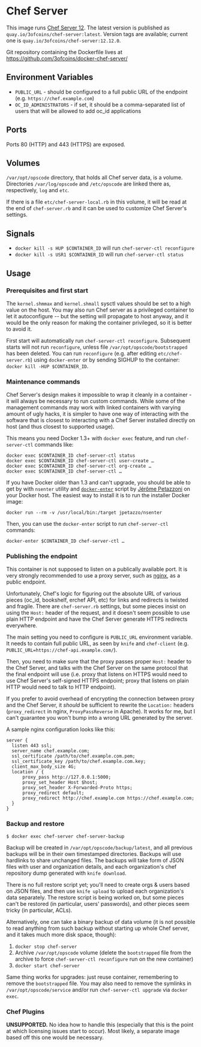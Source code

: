 Chef Server
===========

This image runs
[Chef Server 12](https://downloads.getchef.com/chef-server/). The
latest version is published as `quay.io/3ofcoins/chef-server:latest`. Version
tags are available; current one is `quay.io/3ofcoins/chef-server:12.12.0`.

Git repository containing the Dockerfile lives at
https://github.com/3ofcoins/docker-chef-server/

Environment Variables
---------------------

 - `PUBLIC_URL` - should be configured to a full public URL of the
   endpoint (e.g. `https://chef.example.com`)
 - `OC_ID_ADMINISTRATORS` - if set, it should be a comma-separated
   list of users that will be allowed to add oc_id applications

Ports
-----

Ports 80 (HTTP) and 443 (HTTPS) are exposed.

Volumes
-------

`/var/opt/opscode` directory, that holds all Chef server data, is a
volume. Directories `/var/log/opscode` and `/etc/opscode` are linked
there as, respectively, `log` and `etc`.

If there is a file `etc/chef-server-local.rb` in this volume, it will
be read at the end of `chef-server.rb` and it can be used to customize
Chef Server's settings.

Signals
-------

 - `docker kill -s HUP $CONTAINER_ID` will run `chef-server-ctl reconfigure`
 - `docker kill -s USR1 $CONTAINER_ID` will run `chef-server-ctl status`

Usage
-----

### Prerequisites and first start

The `kernel.shmmax` and `kernel.shmall` sysctl values should be set to
a high value on the host. You may also run Chef server as a privileged
container to let it autoconfigure -- but the setting will propagate to
host anyway, and it would be the only reason for making the container
privileged, so it is better to avoid it.

First start will automatically run `chef-server-ctl
reconfigure`. Subsequent starts will not run `reconfigure`, unless
file `/var/opt/opscode/bootstrapped` has been deleted. You can run
`reconfigure` (e.g. after editing `etc/chef-server.rb`) using
`docker-enter` or by sending SIGHUP to the container: `docker kill
-HUP $CONTAINER_ID`.

### Maintenance commands

Chef Server's design makes it impossible to wrap it cleanly in
a container - it will always be necessary to run custom
commands. While some of the management commands may work with linked
containers with varying amount of ugly hacks, it is simpler to have
one way of interacting with the software that is closest to
interacting with a Chef Server installed directly on host (and thus
closest to supported usage).

This means you need Docker 1.3+ with `docker exec` feature, and run
`chef-server-ctl` commands like:

    docker exec $CONTAINER_ID chef-server-ctl status
    docker exec $CONTAINER_ID chef-server-ctl user-create …
    docker exec $CONTAINER_ID chef-server-ctl org-create …
    docker exec $CONTAINER_ID chef-server-ctl …

If you have Docker older than 1.3 and can't upgrade, you should be
able to get by with `nsenter` utility and
[`docker-enter`](https://github.com/jpetazzo/nsenter) script by
[Jérôme Petazzoni](https://github.com/jpetazzo) on your Docker
host. The easiest way to install it is to run the installer Docker
image:

    docker run --rm -v /usr/local/bin:/target jpetazzo/nsenter

Then, you can use the `docker-enter` script to run `chef-server-ctl`
commands:

    docker-enter $CONTAINER_ID chef-server-ctl …

### Publishing the endpoint

This container is not supposed to listen on a publically available
port. It is very strongly recommended to use a proxy server, such as
[nginx](http://nginx.org/), as a public endpoint.

Unfortunately, Chef's logic for figuring out the absolute URL of
various pieces (oc_id, bookshelf, erchef API, etc) for links and
redirects is twisted and fragile. There are `chef-server.rb` settings,
but some pieces insist on using the `Host:` header of the request, and
it doesn't seem possible to use plain HTTP endpoint and have the Chef
Server generate HTTPS redirects everywhere.

The main setting you need to configure is `PUBLIC_URL` environment
variable. It needs to contain full public URL, as seen by `knife` and
`chef-client` (e.g. `PUBLIC_URL=https://chef-api.example.com/`).

Then, you need to make sure that the proxy passes proper `Host:`
header to the Chef Server, and talks with the Chef Server on
the same protocol that the final endpoint will use (i.e. proxy that
listens on HTTPS would need to use Chef Server's self-signed HTTPS
endpoint; proxy that listens on plain HTTP would need to talk to HTTP
endpoint).

If you prefer to avoid overhead of encrypting the connection between
proxy and the Chef Server, it *should* be sufficient to rewrite the
`Location:` headers (`proxy_redirect` in nginx, `ProxyPassReverse` in
Apache). It works for me, but I can't guarantee you won't bump into
a wrong URL generated by the server.

A sample nginx configuration looks like this:

    server {
      listen 443 ssl;
      server_name chef.example.com;
      ssl_certificate /path/to/chef.example.com.pem;
      ssl_certificate_key /path/to/chef.example.com.key;
      client_max_body_size 4G;
      location / {
          proxy_pass http://127.0.0.1:5000;
          proxy_set_header Host $host;
          proxy_set_header X-Forwarded-Proto https;
          proxy_redirect default;
          proxy_redirect http://chef.example.com https://chef.example.com;
      }
    }

### Backup and restore

    $ docker exec chef-server chef-server-backup

Backup will be created in `/var/opt/opscode/backup/latest`, and all
previous backups will be in their own timestamped directories. Backups
will use hardlinks to share unchanged files. The backups will take
form of JSON files with user and organization details, and each
organization's chef repository dump generated with `knife download`.

There is no full restore script yet; you'll need to create orgs &
users based on JSON files, and then use `knife upload` to upload each
organization's data separately. The restore script is being worked on,
but some pieces can't be restored (in particular, users' passwords),
and other pieces seem tricky (in particular, ACLs).

Alternatively, one can take a binary backup of data volume (it is not
possible to read anything from such backup without starting up whole
Chef server, and it takes much more disk space, though):

1. `docker stop chef-server`
2. Archive `/var/opt/opscode` volume (delete the `bootstrapped` file
   from the archive to force `chef-server-ctl reconfigure` run on the
   new container)
3. `docker start chef-server`

Same thing works for upgrades: just reuse container, remembering to
remove the `bootstrapped` file. You may also need to remove the
symlinks in `/var/opt/opscode/service` and/or run `chef-server-ctl
upgrade` via `docker exec`.

### Chef Plugins

**UNSUPPORTED.** No idea how to handle this (especially that this is
the point at which licensing issues start to occur). Most likely, a
separate image based off this one would be necessary.
